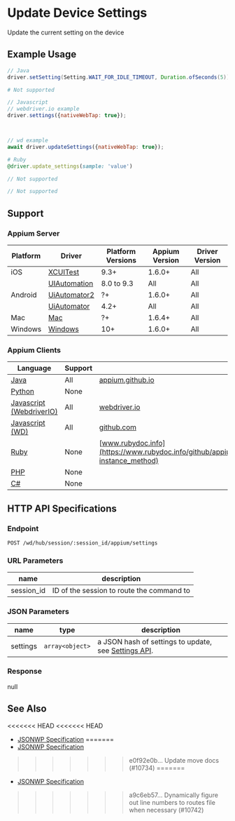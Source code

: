 # Update Device Settings

Update the current setting on the device
## Example Usage

```java
// Java
driver.setSetting(Setting.WAIT_FOR_IDLE_TIMEOUT, Duration.ofSeconds(5));

```

```python
# Not supported
```

```javascript
// Javascript
// webdriver.io example
driver.settings({nativeWebTap: true});



// wd example
await driver.updateSettings({nativeWebTap: true});

```

```ruby
# Ruby
@driver.update_settings(sample: 'value')

```

```php
// Not supported
```

```csharp
// Not supported
```



## Support

### Appium Server

|Platform|Driver|Platform Versions|Appium Version|Driver Version|
|--------|----------------|------|--------------|--------------|
| iOS | [XCUITest](/docs/en/drivers/ios-xcuitest.md) | 9.3+ | 1.6.0+ | All |
|  | [UIAutomation](/docs/en/drivers/ios-uiautomation.md) | 8.0 to 9.3 | All | All |
| Android | [UiAutomator2](/docs/en/drivers/android-uiautomator2.md) | ?+ | 1.6.0+ | All |
|  | [UiAutomator](/docs/en/drivers/android-uiautomator.md) | 4.2+ | All | All |
| Mac | [Mac](/docs/en/drivers/mac.md) | ?+ | 1.6.4+ | All |
| Windows | [Windows](/docs/en/drivers/windows.md) | 10+ | 1.6.0+ | All |

### Appium Clients

|Language|Support|Documentation|
|--------|-------|-------------|
|[Java](https://github.com/appium/java-client/releases/latest)| All |  [appium.github.io](https://appium.github.io/java-client/io/appium/java_client/HasSettings.html#setSetting-io.appium.java_client.Setting-java.lang.Object-)  |
|[Python](https://github.com/appium/python-client/releases/latest)| None |  |
|[Javascript (WebdriverIO)](http://webdriver.io/index.html)| All |  [webdriver.io](http://webdriver.io/api/mobile/settings.html)  |
|[Javascript (WD)](https://github.com/admc/wd/releases/latest)| All |  [github.com](https://github.com/admc/wd/blob/master/lib/commands.js#L3032)  |
|[Ruby](https://github.com/appium/ruby_lib/releases/latest)| None |  [www.rubydoc.info](https://www.rubydoc.info/github/appium/ruby_lib_core/Appium/Core/Device#update_settings-instance_method)  |
|[PHP](https://github.com/appium/php-client/releases/latest)| None |  |
|[C#](https://github.com/appium/appium-dotnet-driver/releases/latest)| None |  |

## HTTP API Specifications

### Endpoint

`POST /wd/hub/session/:session_id/appium/settings`

### URL Parameters

|name|description|
|----|-----------|
|session_id|ID of the session to route the command to|

### JSON Parameters

|name|type|description|
|----|----|-----------|
| settings | `array<object>` | a JSON hash of settings to update, see [Settings API](/docs/en/advanced-concepts/settings.md). |

### Response

null

## See Also

<<<<<<< HEAD
<<<<<<< HEAD
* [JSONWP Specification](https://github.com/appium/appium-base-driver/blob/master/lib/protocol/routes.js#L527)
=======
* [JSONWP Specification](https://github.com/appium/appium-base-driver/blob/master/lib/protocol/routes.js#L454)
>>>>>>> e0f92e0b... Update move docs (#10734)
=======
* [JSONWP Specification](https://github.com/appium/appium-base-driver/blob/master/lib/protocol/routes.js#L527)
>>>>>>> a9c6eb57... Dynamically figure out line numbers to routes file when necessary (#10742)

